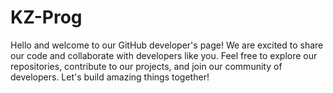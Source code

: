 # KZ-Prog
Hello and welcome to our GitHub developer's page! We are excited to share our code and collaborate with developers like you. Feel free to explore our repositories, contribute to our projects, and join our community of developers. Let's build amazing things together!
